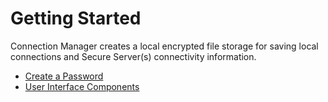 [title]: # (Getting Started)
[tags]: # (createpassword,resources,help,support)
[priority]: # (200)
# Getting Started

Connection Manager creates a local encrypted file storage for saving local connections and Secure Server(s) connectivity information.  

* [Create a Password](create-pwd.md)
* [User Interface Components](ui-components/index.md)